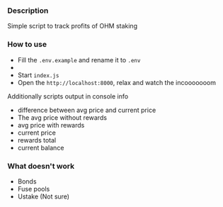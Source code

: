 ### Description

Simple script to track profits of OHM staking

### How to use

- Fill the `.env.example` and rename it to `.env`
-
- Start `index.js`
- Open the `http://localhost:8000`, relax and watch the incooooooom

Additionally scripts output in console info

- difference between avg price and current price
- The avg price without rewards
- avg price with rewards
- current price
- rewards total
- current balance

### What doesn't work

- Bonds
- Fuse pools
- Ustake (Not sure)
